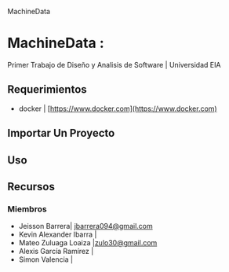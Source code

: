 MachineData

# MachineData : 
Primer Trabajo de Diseño y Analisis de Software | Universidad EIA

## Requerimientos
* docker | [https://www.docker.com](https://www.docker.com)


## Importar Un Proyecto


## Uso



## Recursos




### Miembros
*  Jeisson Barrera| jbarrera094@gmail.com
*  Kevin Alexander Ibarra | 
*  Mateo Zuluaga Loaiza |zulo30@gmail.com
*  Alexis García Ramírez | 
*  Simon Valencia | 

